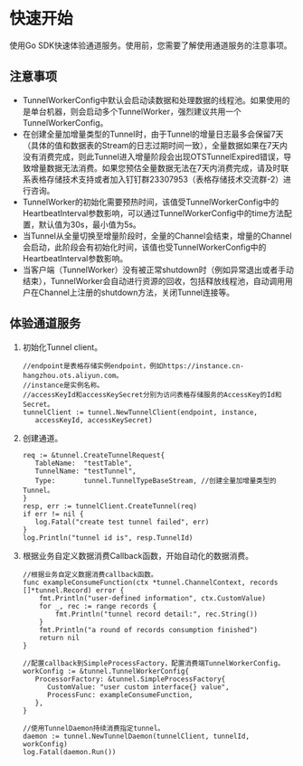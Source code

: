 # 快速开始

使用Go SDK快速体验通道服务。使用前，您需要了解使用通道服务的注意事项。

## 注意事项

-   TunnelWorkerConfig中默认会启动读数据和处理数据的线程池。如果使用的是单台机器，则会启动多个TunnelWorker，强烈建议共用一个TunnelWorkerConfig。
-   在创建全量加增量类型的Tunnel时，由于Tunnel的增量日志最多会保留7天（具体的值和数据表的Stream的日志过期时间一致），全量数据如果在7天内没有消费完成，则此Tunnel进入增量阶段会出现OTSTunnelExpired错误，导致增量数据无法消费。如果您预估全量数据无法在7天内消费完成，请及时联系表格存储技术支持或者加入钉钉群23307953（表格存储技术交流群-2）进行咨询。
-   TunnelWorker的初始化需要预热时间，该值受TunnelWorkerConfig中的HeartbeatInterval参数影响，可以通过TunnelWorkerConfig中的time方法配置，默认值为30s，最小值为5s。
-   当Tunnel从全量切换至增量阶段时，全量的Channel会结束，增量的Channel会启动，此阶段会有初始化时间，该值也受TunnelWorkerConfig中的HeartbeatInterval参数影响。
-   当客户端（TunnelWorker）没有被正常shutdown时（例如异常退出或者手动结束），TunnelWorker会自动进行资源的回收，包括释放线程池，自动调用用户在Channel上注册的shutdown方法，关闭Tunnel连接等。

## 体验通道服务

1.  初始化Tunnel client。

    ```
    //endpoint是表格存储实例endpoint，例如https://instance.cn-hangzhou.ots.aliyun.com。
    //instance是实例名称。
    //accessKeyId和accessKeySecret分别为访问表格存储服务的AccessKey的Id和Secret。
    tunnelClient := tunnel.NewTunnelClient(endpoint, instance,
       accessKeyId, accessKeySecret)                    
    ```

2.  创建通道。

    ```
    req := &tunnel.CreateTunnelRequest{
       TableName:  "testTable",
       TunnelName: "testTunnel",
       Type:       tunnel.TunnelTypeBaseStream, //创建全量加增量类型的Tunnel。
    }
    resp, err := tunnelClient.CreateTunnel(req)
    if err != nil {
       log.Fatal("create test tunnel failed", err)
    }
    log.Println("tunnel id is", resp.TunnelId)
    ```

3.  根据业务自定义数据消费Callback函数，开始自动化的数据消费。

    ```
    //根据业务自定义数据消费callback函数。
    func exampleConsumeFunction(ctx *tunnel.ChannelContext, records []*tunnel.Record) error {
        fmt.Println("user-defined information", ctx.CustomValue)
        for _, rec := range records {
            fmt.Println("tunnel record detail:", rec.String())
        }
        fmt.Println("a round of records consumption finished")
        return nil
    }
    
    //配置callback到SimpleProcessFactory，配置消费端TunnelWorkerConfig。
    workConfig := &tunnel.TunnelWorkerConfig{
       ProcessorFactory: &tunnel.SimpleProcessFactory{
          CustomValue: "user custom interface{} value",
          ProcessFunc: exampleConsumeFunction,
       },
    }
    
    //使用TunnelDaemon持续消费指定tunnel。
    daemon := tunnel.NewTunnelDaemon(tunnelClient, tunnelId, workConfig)
    log.Fatal(daemon.Run())
    ```


